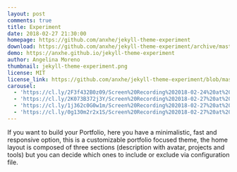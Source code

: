 ```yaml
---
layout: post
comments: true
title: Experiment
date: 2018-02-27 21:30:00
homepage: https://github.com/anxhe/jekyll-theme-experiment
download: https://github.com/anxhe/jekyll-theme-experiment/archive/master.zip
demo: https://anxhe.github.io/jekyll-theme-experiment
author: Angelina Moreno
thumbnail: jekyll-theme-experiment.png
license: MIT
license_link: https://github.com/anxhe/jekyll-theme-experiment/blob/master/LICENSE.txt
carousel:
  - 'https://cl.ly/2F3f432B0z09/Screen%20Recording%202018-02-24%20at%2011.23%20p.m..gif'
  - 'https://cl.ly/2K073B372j3Y/Screen%20Recording%202018-02-27%20at%2011.03%20p.m..gif'
  - 'https://cl.ly/1j362c0G0w1m/Screen%20Recording%202018-02-27%20at%2011.11%20p.m..gif'
  - 'https://cl.ly/0g130m2r2x1S/Screen%20Recording%202018-02-27%20at%2011.17%20p.m..gif'
---
```


If you want to build your Portfolio, here you have a minimalistic, fast and responsive option, this is a customizable portfolio focused theme, the home layout is composed of three sections (description with avatar, projects and tools) but you can decide which ones to include or exclude via configuration file.
